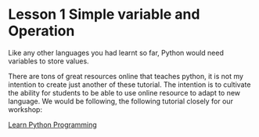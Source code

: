 # Lesson 1 Simple variable and Operation

Like any other languages you had learnt so far, Python would need variables to store values. 

There are tons of great resources online that teaches python, it is not my intention to create just another of these tutorial. 
The intention is to cultivate the ability for students to be able to use online resource to adapt to new language.
We would be following, the following tutorial closely for our workshop:

[Learn Python Programming](https://www.programiz.com/python-programming#learn-python-tutorial)



